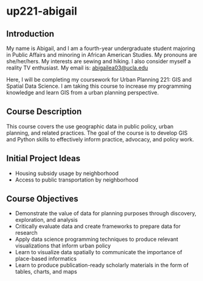 # up221-abigail

## Introduction  
My name is Abigail, and I am a fourth-year undergraduate student majoring in Public Affairs and minoring in African American Studies. My pronouns are she/her/hers. 
My interests are sewing and hiking. I also consider myself a reality TV enthusiast. My email is: abigailea03@ucla.edu

Here, I will be completing my coursework for Urban Planning 221: GIS and Spatial Data Science. I am taking this course to increase my programming knowledge and learn GIS from a urban planning perspective. 

## Course Description
This course covers the use geographic data in public policy, urban planning, and related practices. The goal of the course is to develop GIS and Python skills to effectively inform practice, advocacy, and policy work. 

## Initial Project Ideas
* Housing subsidy usage by neighborhood
* Access to public transportation by neighborhood

## Course Objectives
* Demonstrate the value of data for planning purposes through discovery, exploration, and analysis
* Critically evaluate data and create frameworks to prepare data for research
* Apply data science programming techniques to produce relevant visualizations that inform urban policy
* Learn to visualize data spatially to communicate the importance of place-based informatics
* Learn to produce publication-ready scholarly materials in the form of tables, charts, and maps
